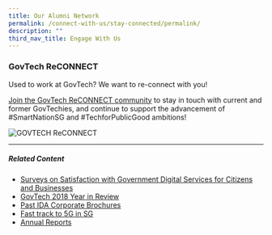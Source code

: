 ```yaml
---
title: Our Alumni Network
permalink: /connect-with-us/stay-connected/permalink/
description: ""
third_nav_title: Engage With Us
---
```

### **GovTech ReCONNECT**

Used to work at GovTech? We want to re-connect with you!

[Join the GovTech ReCONNECT community](https://www.go.gov.sg/govtechreconnect) to stay in touch with current and former GovTechies, and continue to support the advancement of #SmartNationSG and #TechforPublicGood ambitions!

![GOVTECH ReCONNECT](https://d33wubrfki0l68.cloudfront.net/e261b63aac8266d200073fd9265e471d44668436/dec92/images/careers/govtech_reconnect.png)

* * *

##### **Related Content**

*   [Surveys on Satisfaction with Government Digital Services for Citizens and Businesses](https://www.tech.gov.sg/digital-government-perception-survey/?utm_medium=recommender_0&utm_source=aHR0cHM6Ly93d3cudGVjaC5nb3Yuc2cvY2FyZWVycy90aGUtZ292dGVjaC1uZXR3b3JrLw==&utm_content=aHR0cHM6Ly93d3cudGVjaC5nb3Yuc2cvZGlnaXRhbC1nb3Zlcm5tZW50LXBlcmNlcHRpb24tc3VydmV5Lw==)
*   [GovTech 2018 Year in Review](https://www.tech.gov.sg/media/technews/infographics/govtech-year-in-review-2018?utm_medium=recommender_1&utm_source=aHR0cHM6Ly93d3cudGVjaC5nb3Yuc2cvY2FyZWVycy90aGUtZ292dGVjaC1uZXR3b3JrLw==&utm_content=aHR0cHM6Ly93d3cudGVjaC5nb3Yuc2cvbWVkaWEvdGVjaG5ld3MvaW5mb2dyYXBoaWNzL2dvdnRlY2gteWVhci1pbi1yZXZpZXctMjAxOA==)
*   [Past IDA Corporate Brochures](https://www.tech.gov.sg/media/corporate-publications/past-ida-corporate-brochures?utm_medium=recommender_2&utm_source=aHR0cHM6Ly93d3cudGVjaC5nb3Yuc2cvY2FyZWVycy90aGUtZ292dGVjaC1uZXR3b3JrLw==&utm_content=aHR0cHM6Ly93d3cudGVjaC5nb3Yuc2cvbWVkaWEvY29ycG9yYXRlLXB1YmxpY2F0aW9ucy9wYXN0LWlkYS1jb3Jwb3JhdGUtYnJvY2h1cmVz)
*   [Fast track to 5G in SG](https://www.tech.gov.sg/media/technews/infographics/fast-track-to-5g-in-sg?utm_medium=recommender_3&utm_source=aHR0cHM6Ly93d3cudGVjaC5nb3Yuc2cvY2FyZWVycy90aGUtZ292dGVjaC1uZXR3b3JrLw==&utm_content=aHR0cHM6Ly93d3cudGVjaC5nb3Yuc2cvbWVkaWEvdGVjaG5ld3MvaW5mb2dyYXBoaWNzL2Zhc3QtdHJhY2stdG8tNWctaW4tc2c=)
*   [Annual Reports](https://www.tech.gov.sg/media/corporate-publications/annual-reports?utm_medium=recommender_4&utm_source=aHR0cHM6Ly93d3cudGVjaC5nb3Yuc2cvY2FyZWVycy90aGUtZ292dGVjaC1uZXR3b3JrLw==&utm_content=aHR0cHM6Ly93d3cudGVjaC5nb3Yuc2cvbWVkaWEvY29ycG9yYXRlLXB1YmxpY2F0aW9ucy9hbm51YWwtcmVwb3J0cw==)
